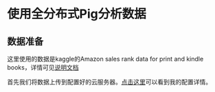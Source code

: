 # 使用全分布式Pig分析数据




## 数据准备 

这里使用的数据是kaggle的Amazon sales rank data for print and kindle books，详情可见[说明文档](../Documentations/Kaggle_amazon-sales-rank-data-for-print-and-kindle-books.md)

首先我们将数据上传到配置好的云服务器。[点击这里](../Documentations/Hadoop_distribute.md)可以看到我的配置详情。

